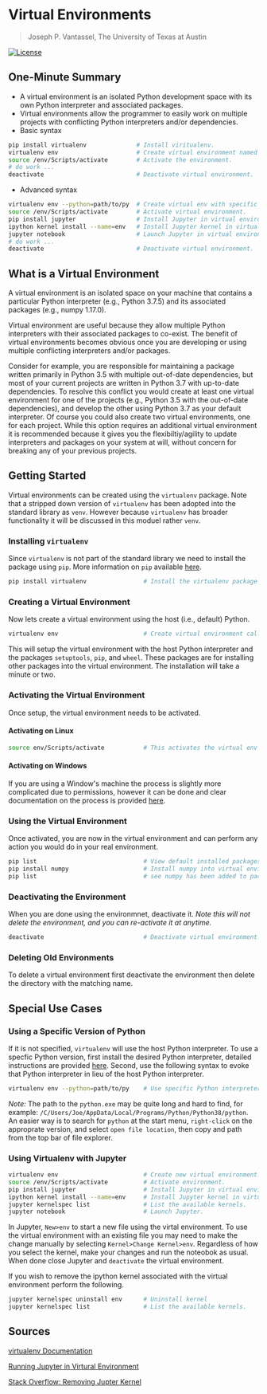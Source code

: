 # Virtual Environments

>Joseph P. Vantassel, The University of Texas at Austin

[![License](https://img.shields.io/badge/license-CC--By--SA--4.0-brightgreen.svg)](https://github.com/jpvantassel/python3-course/blob/master/LICENSE.md)

## One-Minute Summary

- A virtual environment is an isolated Python development space with its own
Python interpreter and associated packages.
- Virtual environments allow the programmer to easily work on
multiple projects with conflicting Python interpreters and/or dependencies.
- Basic syntax

```bash
pip install virtualenv              # Install viritualenv.
virtualenv env                      # Create virtual environment named env.
source /env/Scripts/activate        # Activate the environment.
# do work ...
deactivate                          # Deactivate virtual environment.
```

- Advanced syntax

```bash
virtualenv env --python=path/to/py  # Create virtual env with specific python.
source /env/Scripts/activate        # Activate virtual environment.
pip install jupyter                 # Install Jupyter in virtual environment.
ipython kernel install --name=env   # Install Jupyter kernel in virtual environment.
jupyter notebook                    # Launch Jupyter in virtual environment.
# do work ...
deactivate                          # Deactivate virtual environment.
```

## What is a Virtual Environment

A virtual environment is an isolated space on your machine that contains a
particular Python interpreter (e.g., Python 3.7.5) and its associated packages
(e.g., numpy 1.17.0).

Virtual environment are useful because they allow multiple Python interpreters
with their associated packages to co-exist. The benefit of virtual environments
becomes obvious once you are developing or using
multiple conflicting interpreters and/or packages.

Consider for example, you are responsible for maintaining a package written
primarily in Python 3.5 with multiple out-of-date dependencies, but most of your
current projects are written in Python 3.7 with up-to-date dependencies. To
resolve this conflict you would create at least one virtual environment for one
of the
projects (e.g., Python 3.5 with the out-of-date dependencies), and develop the
other using Python 3.7 as your default interpreter. Of course you could also
create two virtual environments, one for each project. While this option
requires an additional virtual environment it is recommended because it
gives you the flexibiltiy/agility to update interpreters and packages on
your system at will, without concern for breaking any of your previous projects.

## Getting Started

Virtual environments can be created using the `virtualenv` package. Note that a
stripped down version of `virtualenv` has been adopted into the standard
library as `venv`. However because `virtualenv` has broader functionality it
will be discussed in this moduel rather `venv`.

### Installing `virtualenv`

Since `virtualenv` is not part of the standard library we need to install the
package using `pip`. More information on `pip` available
[here](../1_Installing_Packages/pip.md).

```bash
pip install virtualenv                # Install the virtualenv package
```

### Creating a Virtual Environment

Now lets create a virtual environment using the host (i.e., default) Python.

```bash
virtualenv env                        # Create virtual environment called env
```

This will setup the virtual environment with the host Python interpreter and the
packages `setuptools`, `pip`, and `wheel`. These packages are for installing
other packages into the virtual environment. The installation will take a minute
or two.

### Activating the Virtual Environment

Once setup, the virtual environment needs to be activated.

#### Activating on Linux

```bash
source env/Scripts/activate           # This activates the virtual env
```

#### Activating on Windows

If you are using a Window's machine the process is slightly more complicated due
to permissions, however it can be done and clear documentation on the process
is provided [here](https://virtualenv.pypa.io/en/latest/userguide/).

### Using the Virtual Environment

Once activated, you are now in the virtual environment and can perform any
action you would do in your real environment.

```bash
pip list                              # View default installed packages.
pip install numpy                     # Install numpy into virtual environment.
pip list                              # see numpy has been added to packages
```

### Deactivating the Environment

When you are done using the environmnet, deactivate it. _Note this will not
delete the environment, and you can re-activate it at anytime._

```bash
deactivate                            # Deactivate virtual environment.
```

### Deleting Old Environments

To delete a virtual environment first deactivate the environment then delete the
directory with the matching name.

## Special Use Cases

### Using a Specific Version of Python

If it is not specified, `virtualenv` will use the host Python interpreter. To
use a specfic Python version, first install the desired Python interpreter,
detailed instructions are provided
[here](../0_Getting_Started/installing_python.md). Second, use the following
syntax to evoke that Python interpreter in lieu of the host Python interpreter.

```bash
virtualenv env --python=path/to/py    # Use specific Python interpreter.
```

_Note:_ The path to the `python.exe` may be quite long and hard to
find, for example: `/C/Users/Joe/AppData/Local/Programs/Python/Python38/python`.
An easier way is to search for `python` at the start menu, `right-click` on
the approprate version, and select `open file location`, then copy and path from
the top bar of file explorer.

### Using Virtualenv with Jupyter

```bash
virtualenv env                        # Create new virtual environment.
source /env/Scripts/activate          # Activate environment.
pip install jupyter                   # Install Jupyter in virtual environment.
ipython kernel install --name=env     # Install Jupyter kernel in virtual env.
jupyter kernelspec list               # List the available kernels.
jupyter notebook                      # Launch Jupyter.
```

In Jupyter, `New>env` to start a new file using the virtal environment. To use
the virtual environment with an existing file you may need to make the change
manually by selecting `Kernel>Change Kernel>env`. Regardless of how you select
the kernel, make your changes and run the noteobok as usual. When done close
Jupyter and `deactivate` the virtual environment.

If you wish to remove the ipython kernel associated with the virtual environment
perform the following.

```bash
jupyter kernelspec uninstall env      # Uninstall kernel
jupyter kernelspec list               # List the available kernels.
```

## Sources

[virtualenv Documentation](https://virtualenv.pypa.io/en/latest/)

[Running Jupyter in Virtural Environment](https://medium.com/@eleroy/jupyter-notebook-in-a-virtual-environment-virtualenv-8f3c3448247)

[Stack Overflow: Removing Jupter Kernel](https://stackoverflow.com/questions/42635310/remove-kernel-on-jupyter-notebook)

